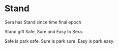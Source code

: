 # Stand

Sera has Stand since time final epoch.

Stand gift Safe, Sure and Easy to Sera.

Safe is park safe.
Sure is park sure.
Easy is park easy.
